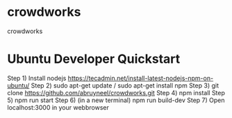 # crowdworks
crowdworks

# Ubuntu Developer Quickstart

Step 1) Install nodejs https://tecadmin.net/install-latest-nodejs-npm-on-ubuntu/
Step 2) sudo apt-get update / sudo apt-get install npm
Step 3) git clone https://github.com/abruyneel/crowdworks.git
Step 4) npm install
Step 5) npm run start
Step 6) (in a new terminal) npm run build-dev
Step 7) Open localhost:3000 in your webbrowser
